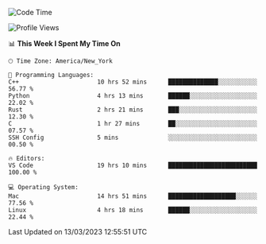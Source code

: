 <!--START_SECTION:waka-->
![Code Time](http://img.shields.io/badge/Code%20Time-214%20hrs%2041%20mins-blue)

![Profile Views](http://img.shields.io/badge/Profile%20Views-4-blue)

📊 **This Week I Spent My Time On** 

```text
🕑︎ Time Zone: America/New_York

💬 Programming Languages: 
C++                      10 hrs 52 mins      ██████████████░░░░░░░░░░░   56.77 % 
Python                   4 hrs 13 mins       ██████░░░░░░░░░░░░░░░░░░░   22.02 % 
Rust                     2 hrs 21 mins       ███░░░░░░░░░░░░░░░░░░░░░░   12.30 % 
C                        1 hr 27 mins        ██░░░░░░░░░░░░░░░░░░░░░░░   07.57 % 
SSH Config               5 mins              ░░░░░░░░░░░░░░░░░░░░░░░░░   00.50 % 

🔥 Editors: 
VS Code                  19 hrs 10 mins      █████████████████████████   100.00 % 

💻 Operating System: 
Mac                      14 hrs 51 mins      ███████████████████░░░░░░   77.56 % 
Linux                    4 hrs 18 mins       ██████░░░░░░░░░░░░░░░░░░░   22.44 % 
```


 Last Updated on 13/03/2023 12:55:51 UTC
<!--END_SECTION:waka-->
